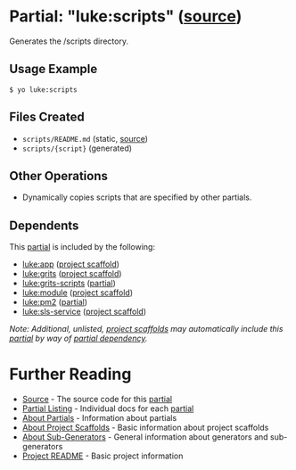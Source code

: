 # Partial: "luke:scripts" ([source](../../generators/scripts/index.js))

Generates the /scripts directory.

## Usage Example

```
$ yo luke:scripts
```


## Files Created

* `scripts/README.md` (static, [source](../../core/scripts/_README.md))
* `scripts/{script}` (generated)


## Other Operations

* Dynamically copies scripts that are specified by other partials.


## Dependents

This [partial](../partials.md) is included by the following:

* [luke:app](../project-scaffolds/app.md) ([project scaffold](../project-scaffolds.md))
* [luke:grits](../project-scaffolds/grits.md) ([project scaffold](../project-scaffolds.md))
* [luke:grits-scripts](./grits-scripts.md) ([partial](../partials.md))
* [luke:module](../project-scaffolds/module.md) ([project scaffold](../project-scaffolds.md))
* [luke:pm2](./pm2.md) ([partial](../partials.md))
* [luke:sls-service](../project-scaffolds/sls-service.md) ([project scaffold](../project-scaffolds.md))

_Note: Additional, unlisted, [project scaffolds](../project-scaffolds.md) may
automatically include this [partial](../partials.md) by way of
[partial dependency](../partials.md#partial-dependency)._


# Further Reading

* [Source](../../generators/scripts/index.js) - The source code for this [partial](../partials.md)
* [Partial Listing](./) - Individual docs for each [partial](../partials.md)
* [About Partials](../partials.md) - Information about partials
* [About Project Scaffolds](../project-scaffolds.md) - Basic information about project scaffolds
* [About Sub-Generators](../generators.md) - General information about generators and sub-generators
* [Project README](../README.md) - Basic project information
